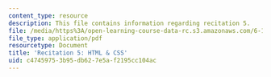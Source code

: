 ```yaml
---
content_type: resource
description: This file contains information regarding recitation 5.
file: /media/https%3A/open-learning-course-data-rc.s3.amazonaws.com/6-170-software-studio-spring-2013/c47459753b95db627e5af2195cc104ac_MIT6_170S13_rec5-HTMLCSS.pdf
file_type: application/pdf
resourcetype: Document
title: 'Recitation 5: HTML & CSS'
uid: c4745975-3b95-db62-7e5a-f2195cc104ac
---
```

